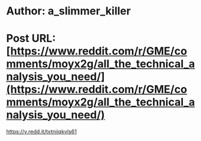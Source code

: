 # Author: a_slimmer_killer
# Post URL: [https://www.reddit.com/r/GME/comments/moyx2g/all_the_technical_analysis_you_need/](https://www.reddit.com/r/GME/comments/moyx2g/all_the_technical_analysis_you_need/)


https://v.redd.it/txtniiqkvls61